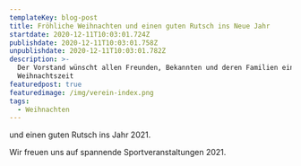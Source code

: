 ```yaml
---
templateKey: blog-post
title: Fröhliche Weihnachten und einen guten Rutsch ins Neue Jahr
startdate: 2020-12-11T10:03:01.724Z
publishdate: 2020-12-11T10:03:01.758Z
unpublishdate: 2020-12-11T10:03:01.782Z
description: >-
  Der Vorstand wünscht allen Freunden, Bekannten und deren Familien eine schöne
  Weihnachtszeit
featuredpost: true
featuredimage: /img/verein-index.png
tags:
  - Weihnachten
---
```

und einen guten Rutsch ins Jahr 2021.

Wir freuen uns auf spannende Sportveranstaltungen 2021.